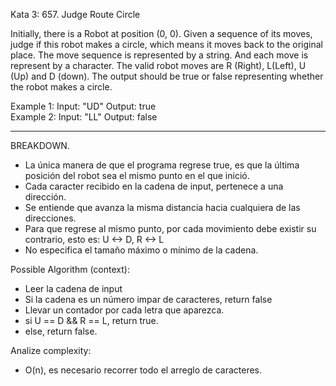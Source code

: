 Kata 3: 657. Judge Route Circle

Initially, there is a Robot at position (0, 0). Given a sequence of its moves, judge if this robot makes a circle, which means it moves back to the original place.
The move sequence is represented by a string. And each move is represent by a character. The valid robot moves are R (Right), L(Left), U (Up) and D (down). The output should be true or false representing whether the robot makes a circle.

Example 1:
Input: "UD"  Output: true  
Example 2:
Input: "LL"  Output: false  

************************************************************************************************************************************************

BREAKDOWN.

 - La única manera de que el programa regrese true, es que la última posición del robot sea el mismo punto en el que inició.
 - Cada caracter recibido en la cadena de input, pertenece a una dirección.
 - Se entiende que avanza la misma distancia hacia cualquiera de las direcciones.
 - Para que regrese al mismo punto, por cada movimiento debe existir su contrario, esto es: U <-> D, R <-> L
 - No especifica el tamaño máximo o mínimo de la cadena.

Possible Algorithm (context):
 - Leer la cadena de input
 - Si la cadena es un número impar de caracteres, return false
 - Llevar un contador por cada letra que aparezca.
 - si U == D && R == L, return true.
 - else, return false.

Analize complexity:
 - O(n), es necesario recorrer todo el arreglo de caracteres.
